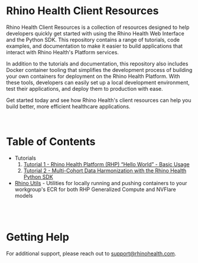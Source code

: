 # Rhino Health Client Resources
Rhino Health Client Resources is a collection of resources designed to help developers quickly get started with using the Rhino Health Web Interface and the Python SDK. This repository contains a range of tutorials, code examples, and documentation to make it easier to build applications that interact with Rhino Health's Platform services.

In addition to the tutorials and documentation, this repository also includes Docker container tooling that simplifies the development process of building your own containers for deployment on the Rhino Health Platform. With these tools, developers can easily set up a local development environment, test their applications, and deploy them to production with ease.

Get started today and see how Rhino Health's client resources can help you build better, more efficient healthcare applications.

<br>

# Table of Contents
- Tutorials
    1. [Tutorial 1 -  Rhino Health Platform (RHP) “Hello World” - Basic Usage](./tutorials/tutorial_1/README.md)
    2. [Tutorial 2 -  Multi-Cohort Data Harmonization with the Rhino Health Python SDK](./tutorials/tutorial_2/README.md)
- [Rhino Utils](./rhino-utils/README.md) - Utilities for locally running and pushing containers to your workgroup's ECR for both RHP Generalized Compute and NVFlare models

<br><br>

# Getting Help
For additional support, please reach out to [support@rhinohealth.com](mailto:support@rhinohealth.com).